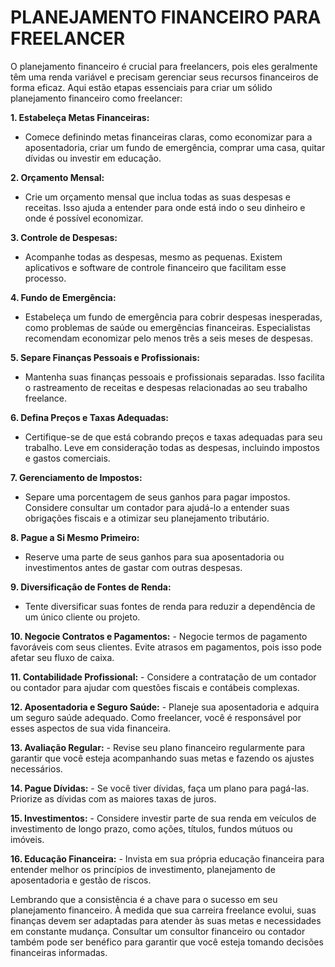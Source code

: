 # PLANEJAMENTO FINANCEIRO PARA FREELANCER
O planejamento financeiro é crucial para freelancers, pois eles geralmente têm uma renda variável e precisam gerenciar seus recursos financeiros de forma eficaz. Aqui estão etapas essenciais para criar um sólido planejamento financeiro como freelancer:

**1. Estabeleça Metas Financeiras:**
   - Comece definindo metas financeiras claras, como economizar para a aposentadoria, criar um fundo de emergência, comprar uma casa, quitar dívidas ou investir em educação.

**2. Orçamento Mensal:**
   - Crie um orçamento mensal que inclua todas as suas despesas e receitas. Isso ajuda a entender para onde está indo o seu dinheiro e onde é possível economizar.

**3. Controle de Despesas:**
   - Acompanhe todas as despesas, mesmo as pequenas. Existem aplicativos e software de controle financeiro que facilitam esse processo.

**4. Fundo de Emergência:**
   - Estabeleça um fundo de emergência para cobrir despesas inesperadas, como problemas de saúde ou emergências financeiras. Especialistas recomendam economizar pelo menos três a seis meses de despesas.

**5. Separe Finanças Pessoais e Profissionais:**
   - Mantenha suas finanças pessoais e profissionais separadas. Isso facilita o rastreamento de receitas e despesas relacionadas ao seu trabalho freelance.

**6. Defina Preços e Taxas Adequadas:**
   - Certifique-se de que está cobrando preços e taxas adequadas para seu trabalho. Leve em consideração todas as despesas, incluindo impostos e gastos comerciais.

**7. Gerenciamento de Impostos:**
   - Separe uma porcentagem de seus ganhos para pagar impostos. Considere consultar um contador para ajudá-lo a entender suas obrigações fiscais e a otimizar seu planejamento tributário.

**8. Pague a Si Mesmo Primeiro:**
   - Reserve uma parte de seus ganhos para sua aposentadoria ou investimentos antes de gastar com outras despesas.

**9. Diversificação de Fontes de Renda:**
   - Tente diversificar suas fontes de renda para reduzir a dependência de um único cliente ou projeto.

**10. Negocie Contratos e Pagamentos:**
    - Negocie termos de pagamento favoráveis com seus clientes. Evite atrasos em pagamentos, pois isso pode afetar seu fluxo de caixa.

**11. Contabilidade Profissional:**
    - Considere a contratação de um contador ou contador para ajudar com questões fiscais e contábeis complexas.

**12. Aposentadoria e Seguro Saúde:**
    - Planeje sua aposentadoria e adquira um seguro saúde adequado. Como freelancer, você é responsável por esses aspectos de sua vida financeira.

**13. Avaliação Regular:**
    - Revise seu plano financeiro regularmente para garantir que você esteja acompanhando suas metas e fazendo os ajustes necessários.

**14. Pague Dívidas:**
    - Se você tiver dívidas, faça um plano para pagá-las. Priorize as dívidas com as maiores taxas de juros.

**15. Investimentos:**
    - Considere investir parte de sua renda em veículos de investimento de longo prazo, como ações, títulos, fundos mútuos ou imóveis.

**16. Educação Financeira:**
    - Invista em sua própria educação financeira para entender melhor os princípios de investimento, planejamento de aposentadoria e gestão de riscos.

Lembrando que a consistência é a chave para o sucesso em seu planejamento financeiro. À medida que sua carreira freelance evolui, suas finanças devem ser adaptadas para atender às suas metas e necessidades em constante mudança. Consultar um consultor financeiro ou contador também pode ser benéfico para garantir que você esteja tomando decisões financeiras informadas.